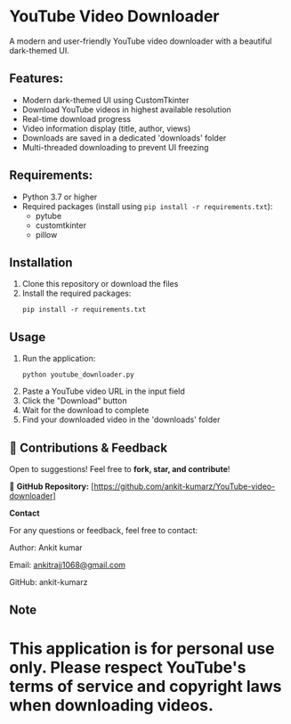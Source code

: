 # YouTube Video Downloader

A modern and user-friendly YouTube video downloader with a beautiful dark-themed UI.

## Features:

- Modern dark-themed UI using CustomTkinter
- Download YouTube videos in highest available resolution
- Real-time download progress
- Video information display (title, author, views)
- Downloads are saved in a dedicated 'downloads' folder
- Multi-threaded downloading to prevent UI freezing

## Requirements:

- Python 3.7 or higher
- Required packages (install using `pip install -r requirements.txt`):
  - pytube
  - customtkinter
  - pillow

## Installation

1. Clone this repository or download the files
2. Install the required packages:
   ```
   pip install -r requirements.txt
   ```

## Usage

1. Run the application:
   ```
   python youtube_downloader.py
   ```
2. Paste a YouTube video URL in the input field
3. Click the "Download" button
4. Wait for the download to complete
5. Find your downloaded video in the 'downloads' folder


## 🤝 **Contributions & Feedback**  
Open to suggestions! Feel free to **fork, star, and contribute**! 

🔗 **GitHub Repository:** [https://github.com/ankit-kumarz/YouTube-video-downloader]

**Contact**

For any questions or feedback, feel free to contact:

Author: Ankit kumar

Email: ankitrajj1068@gmail.com

GitHub: ankit-kumarz


## Note

This application is for personal use only. Please respect YouTube's terms of service and copyright laws when downloading videos. 
=======


